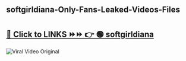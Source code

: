 
 ## softgirldiana-Only-Fans-Leaked-Videos-Files

# <h2><a href="https://mediaupload.pro?softgirldiana">🔗 Click to LINKS ⏩⏩ 👉 🟢 softgirldiana </a></h2>

<a href="https://mediaupload.pro?softgirldiana" rel="nofollow" data-target="animated-image.originalLink"><img src="https://i.ibb.co.com/xMMVF88/686577567.gif" alt="Viral Video Original" style="max-width: 100%; display: inline-block;" data-target="animated-image.originalImage"></a>